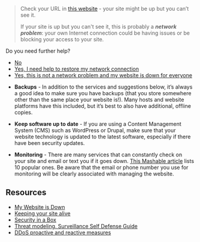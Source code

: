 <blockquote>
<p>Check your URL in <a href="https://downforeveryoneorjustme.com/">this website</a> - your site might be up but you can’t see it.</p>
<p>If your site is up but you can&#39;t see it, this is probably a <strong><em>network problem</em></strong>: your own Internet connection could be having issues or be blocking your access to your site.</p>
</blockquote>
<p>Do you need further help?</p>
<ul>
<li><a href="../resolved_end">No</a></li>
<li><a href="../website_down_end">Yes, I need help to restore my network connection</a></li>
<li><a href="../similar_content_censored">Yes, this is not a network problem and my website is down for everyone</a></li>
</ul>
<ul>
<li><p><strong>Backups</strong> - In addition to the services and suggestions below, it’s always a good idea to make sure you have backups (that you store somewhere other than the same place your website is!). Many hosts and website platforms have this included, but it’s best to also have additional, offline copies.</p>
</li>
<li><p><strong>Keep software up to date</strong> - If you are using a Content Management System (CMS) such as WordPress or Drupal, make sure that your website technology is updated to the latest software, especially if there have been security updates.</p>
</li>
<li><p><strong>Monitoring</strong> - There are many services that can constantly check on your site and email or text you if it goes down. <a href="http://mashable.com/2010/04/09/free-uptime-monitoring/">This Mashable article</a> lists 10 popular ones. Be aware that the email or phone number you use for monitoring will be clearly associated with managing the website.</p>
</li>
</ul>
<h2 id="resources">Resources</h2>
<ul>
<li><a href="https://github.com/OpenInternet/MyWebsiteIsDown">My Website is Down</a></li>
<li><a href="https://www.eff.org/keeping-your-site-alive">Keeping your site alive</a></li>
<li><a href="https://securityinabox.org/en/chapter_7_2">Security in a Box</a></li>
<li><a href="https://ssd.eff.org/risk/threats">Threat modeling, Surveillance Self Defense Guide</a></li>
<li><a href="https://www.cert.be/files/DDoS-proactive-reactive.pdf">DDoS proactive and reactive measures</a></li>
</ul>
